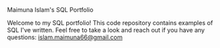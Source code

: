 Maimuna Islam's SQL Portfolio

Welcome to my SQL portfolio! This code repository contains examples of SQL I've written. Feel free to take a look and reach out if you have any questions: islam.maimuna66@gmail.com
